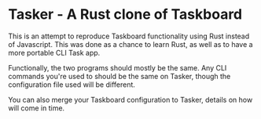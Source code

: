 # Tasker - A Rust clone of Taskboard

This is an attempt to reproduce Taskboard functionality using Rust instead
of Javascript. This was done as a chance to learn Rust, as well as to have
a more portable CLI Task app.

Functionally, the two programs should mostly be the same. Any CLI commands
you're used to should be the same on Tasker, though the configuration file
used will be different.

You can also merge your Taskboard configuration to Tasker, details on how
will come in time.
